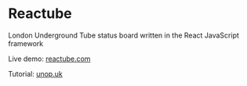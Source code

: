# Reactube
London Underground Tube status board written in the React JavaScript framework

Live demo: [reactube.com](https://reactube.com)

Tutorial: [unop.uk](https://unop.uk)
